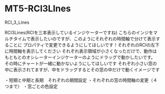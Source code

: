 # MT5-RCI3LInes
RCI_3_Lines

RCI3Lines(RCIを三本表示しているインジケーターですね)
こちらのインジをマルチタイムで表示したいのですが、このようにそれぞれの時間軸で分けて表示することに
プロパティで変更できるようにしてほしいです！それぞれのRCIの左下に時間軸を表示してください
それぞれ表示領域が小さくなっただけで、動作はもともとのオシレーターインジケーターのようにドラッグで動かしたいです。
その時にチャートが一緒に動かないようにしてほしいです
それぞれ小さい窓の中に表示されてますが、中をドラッグするとその窓の中だけで動くイメージです

・短期と中期と長期　それぞれの期間設定
・それぞれの窓の時間軸の変更（４つまで）
・窓ごとの色設定
